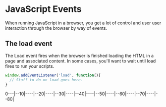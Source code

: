 # JavaScript Events

When running JavaScript in a browser, you get a lot of control and user
user interaction through the browser by way of events.



## The load event
The Load event fires when the browser is finished loading the HTML in a page
and associated content. In some cases, you'll want to wait until load fires to
run your scripts.

```javascript
window.addEventListener('load', function(){
  // Stuff to do on load goes here.
}
```

0---|--10|----|--20|----|--30|----|--40|----|--50|----|--60|----|--70|----|--80|
